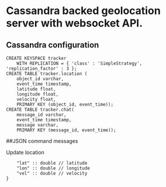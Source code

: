 # Cassandra backed geolocation server with websocket API.

## Cassandra configuration
```
CREATE KEYSPACE tracker 
    WITH REPLICATION = { 'class' : 'SimpleStrategy', 'replication_factor' : 3 };
CREATE TABLE tracker.location (
    object_id varchar, 
    event_time timestamp, 
    latitude float, 
    longitude float, 
    velocity float, 
    PRIMARY KEY (object_id, event_time));
CREATE TABLE tracker.chat(
    message_id varchar, 
    event_time timestamp,
    message varchar, 
    PRIMARY KEY (message_id, event_time));
```

##JSON command messages

Update location
```{
    "lat" :: double // latitude
    "lon" :: double // longitude
    "vel" :: double // velocity
}
```
